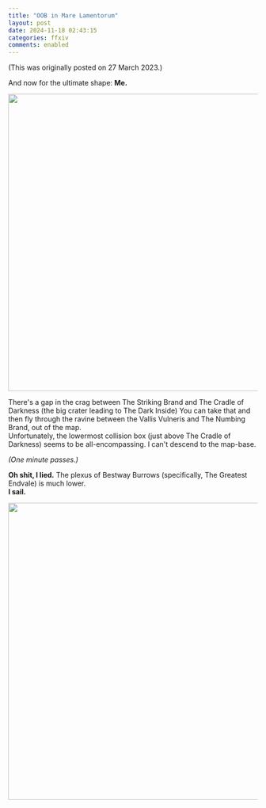 ```yaml
---
title: "OOB in Mare Lamentorum"
layout: post
date: 2024-11-18 02:43:15
categories: ffxiv
comments: enabled
---
```

(This was originally posted on 27 March 2023.)

And now for the ultimate shape: **Me.**  
<center><a href="https://raw.githubusercontent.com/Nox13last/nox13last.github.io/refs/heads/main/_uploads/Mare_1.jpg"><img src="https://raw.githubusercontent.com/Nox13last/nox13last.github.io/refs/heads/main/_uploads/Mare_1.jpg" width="600"></a></center>  

There's a gap in the crag between The Striking Brand and The Cradle of Darkness (the big crater leading to The Dark Inside) You can take that and then fly through the ravine between the Vallis Vulneris and The Numbing Brand, out of the map.  
Unfortunately, the lowermost collision box (just above The Cradle of Darkness) seems to be all-encompassing. I can't descend to the map-base.

*(One minute passes.)*

**Oh shit, I lied.** The plexus of Bestway Burrows (specifically, The Greatest Endvale) is much lower.  
**I sail.**  
<center><a href="https://raw.githubusercontent.com/Nox13last/nox13last.github.io/refs/heads/main/_uploads/Mare_2.jpg"><img src="https://raw.githubusercontent.com/Nox13last/nox13last.github.io/refs/heads/main/_uploads/Mare_2.jpg" width="600"></a></center>


